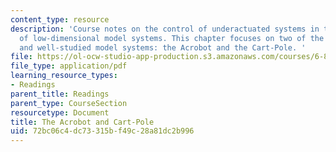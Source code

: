 ```yaml
---
content_type: resource
description: 'Course notes on the control of underactuated systems in the context
  of low-dimensional model systems. This chapter focuses on two of the most well-known
  and well-studied model systems: the Acrobot and the Cart-Pole. '
file: https://ol-ocw-studio-app-production.s3.amazonaws.com/courses/6-832-underactuated-robotics-spring-2009/72bc06c4dc73315bf49c28a81dc2b996_MIT6_832s09_read_ch03.pdf
file_type: application/pdf
learning_resource_types:
- Readings
parent_title: Readings
parent_type: CourseSection
resourcetype: Document
title: The Acrobot and Cart-Pole
uid: 72bc06c4-dc73-315b-f49c-28a81dc2b996
---
```


